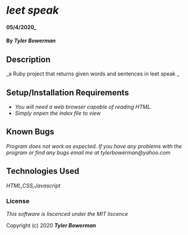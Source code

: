 # _leet speak_

####  05/4/2020_

#### By _**Tyler Bowerman**_

## Description

_a Ruby project that returns given words and sentences in leet speak _

## Setup/Installation Requirements

* _You will need a web browser capable of reading HTML._
* _Simply onpen the index file to view_


## Known Bugs

_Program does not work as expected._
_If you have any problems with the program or find any bugs email me at tylerbowerman@yahoo.com_
## Technologies Used

_HTML,CSS,Javascript_

### License

*This software is liscenced under the MIT liscence*

Copyright (c) 2020 **_Tyler Bowerman_**
